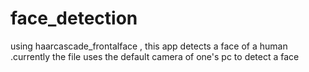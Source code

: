 # face_detection
using haarcascade_frontalface , this app detects a face of a human .currently the file uses the default camera of one's pc to detect a face
